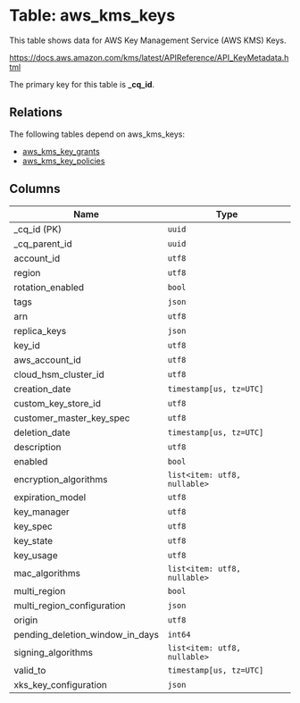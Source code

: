 # Table: aws_kms_keys

This table shows data for AWS Key Management Service (AWS KMS) Keys.

https://docs.aws.amazon.com/kms/latest/APIReference/API_KeyMetadata.html

The primary key for this table is **_cq_id**.

## Relations

The following tables depend on aws_kms_keys:
  - [aws_kms_key_grants](aws_kms_key_grants.md)
  - [aws_kms_key_policies](aws_kms_key_policies.md)

## Columns

| Name          | Type          |
| ------------- | ------------- |
|_cq_id (PK)|`uuid`|
|_cq_parent_id|`uuid`|
|account_id|`utf8`|
|region|`utf8`|
|rotation_enabled|`bool`|
|tags|`json`|
|arn|`utf8`|
|replica_keys|`json`|
|key_id|`utf8`|
|aws_account_id|`utf8`|
|cloud_hsm_cluster_id|`utf8`|
|creation_date|`timestamp[us, tz=UTC]`|
|custom_key_store_id|`utf8`|
|customer_master_key_spec|`utf8`|
|deletion_date|`timestamp[us, tz=UTC]`|
|description|`utf8`|
|enabled|`bool`|
|encryption_algorithms|`list<item: utf8, nullable>`|
|expiration_model|`utf8`|
|key_manager|`utf8`|
|key_spec|`utf8`|
|key_state|`utf8`|
|key_usage|`utf8`|
|mac_algorithms|`list<item: utf8, nullable>`|
|multi_region|`bool`|
|multi_region_configuration|`json`|
|origin|`utf8`|
|pending_deletion_window_in_days|`int64`|
|signing_algorithms|`list<item: utf8, nullable>`|
|valid_to|`timestamp[us, tz=UTC]`|
|xks_key_configuration|`json`|